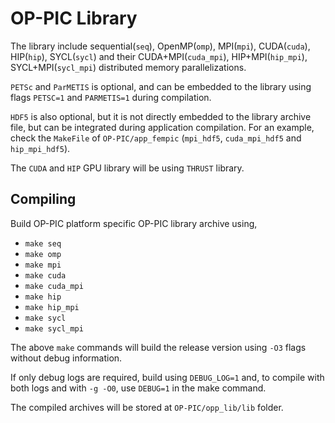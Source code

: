 # OP-PIC Library

The library include sequential(`seq`), OpenMP(`omp`), MPI(`mpi`), CUDA(`cuda`), HIP(`hip`), SYCL(`sycl`) and their CUDA+MPI(`cuda_mpi`), HIP+MPI(`hip_mpi`), SYCL+MPI(`sycl_mpi`) distributed memory parallelizations. 

`PETSc` and `ParMETIS` is optional, and can be embedded to the library using flags `PETSC=1` and `PARMETIS=1` during compilation. 

`HDF5` is also optional, but it is not directly embedded to the library archive file, but can be integrated during application compilation. 
For an example, check the `MakeFile` of `OP-PIC/app_fempic` (`mpi_hdf5`, `cuda_mpi_hdf5` and `hip_mpi_hdf5`).

The `CUDA` and `HIP` GPU library will be using `THRUST` library.

## Compiling

Build OP-PIC platform specific OP-PIC library archive using,
 * `make seq`
 * `make omp`
 * `make mpi`
 * `make cuda`
 * `make cuda_mpi`
 * `make hip`
 * `make hip_mpi`
 * `make sycl`
 * `make sycl_mpi`

The above `make` commands will build the release version using `-O3` flags without debug information.

If only debug logs are required, build using `DEBUG_LOG=1` and, to compile with both logs and with `-g -O0`, use `DEBUG=1` in the make command.

The compiled archives will be stored at `OP-PIC/opp_lib/lib` folder.